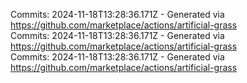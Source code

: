 Commits: 2024-11-18T13:28:36.171Z - Generated via https://github.com/marketplace/actions/artificial-grass
<br>
Commits: 2024-11-18T13:28:36.171Z - Generated via https://github.com/marketplace/actions/artificial-grass
<br>
Commits: 2024-11-18T13:28:36.171Z - Generated via https://github.com/marketplace/actions/artificial-grass
<br>
